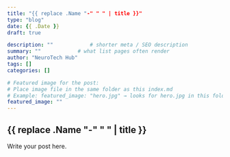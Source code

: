 ```yaml
---
title: "{{ replace .Name "-" " " | title }}"
type: "blog"
date: {{ .Date }}
draft: true

description: ""            # shorter meta / SEO description
summary: ""            # what list pages often render
author: "NeuroTech Hub"
tags: []
categories: []

# Featured image for the post:
# Place image file in the same folder as this index.md
# Example: featured_image: "hero.jpg" → looks for hero.jpg in this folder
featured_image: ""
---
```


## {{ replace .Name "-" " " | title }}

Write your post here.

<!--
To add images in your post content, place them in this folder and reference:
![Alt text](image.jpg)
-->
